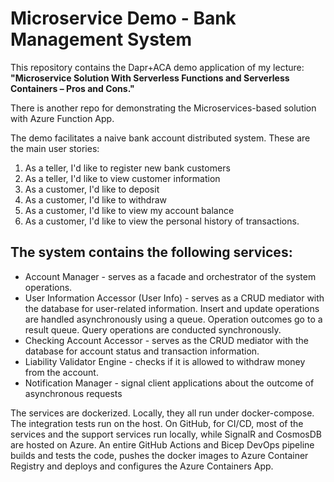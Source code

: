 # Microservice Demo - Bank Management System
This repository contains the Dapr+ACA demo application of my lecture: **"Microservice Solution With Serverless Functions and Serverless Containers – Pros and Cons."**

There is another repo for demonstrating the Microservices-based solution with Azure Function App.

The demo facilitates a naive bank account distributed system. These are the main user stories:
1. As a teller, I'd like to register new bank customers
2. As a teller, I'd like to view customer information
3. As a customer, I'd like to deposit
4. As a customer, I'd like to withdraw
5. As a customer, I'd like to view my account balance
6. As a customer, I'd like to view the personal history of transactions.

## The system contains the following services:
- Account Manager - serves as a facade and orchestrator of the system operations.
- User Information Accessor (User Info) - serves as a CRUD mediator with the database for user-related information.
Insert and update operations are handled asynchronously using a queue. Operation outcomes go to a result queue. Query operations are conducted synchronously.
- Checking Account Accessor - serves as the CRUD mediator with the database for account status and transaction information.
- Liability Validator Engine - checks if it is allowed to withdraw money from the account.
- Notification Manager - signal client applications about the outcome of asynchronous requests

The services are dockerized. Locally, they all run under docker-compose. The integration tests run on the host. On GitHub, for CI/CD, most of the services and the support services run locally, while SignalR and CosmosDB are hosted on Azure. 
An entire GitHub Actions and Bicep DevOps pipeline builds and tests the code, pushes the docker images to Azure Container Registry and deploys and configures the Azure Containers App. 
